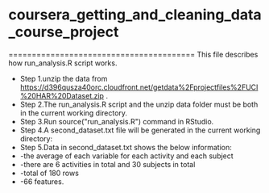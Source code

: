 # coursera_getting_and_cleaning_data_course_project
========================================
This file describes how run_analysis.R script works.
* Step 1.unzip the data from https://d396qusza40orc.cloudfront.net/getdata%2Fprojectfiles%2FUCI%20HAR%20Dataset.zip .
* Step 2.The run_analysis.R script and the unzip data folder must be both in the current working directory.
* Step 3.Run source("run_analysis.R") command in RStudio. 
* Step 4.A second_dataset.txt file will be generated in the current working directory:
* Step 5.Data in second_dataset.txt shows the below information:
* -the average of each variable for each activity and each subject
* -there are 6 activities in total and 30 subjects in total
* -total of 180 rows
* -66 features.
